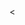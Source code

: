 <By FirmaVB>
<<html>
<head>
    <meta charset="UTF-8">
    <meta name="viewport" content="width=device-width, initial-scale=1.0">
    <title>Plan Estratégico y Tareas Asignadas Holding y FirmaVB</title>
    <!-- Tailwind CSS CDN -->
    <script src="https://cdn.tailwindcss.com"></script>
    <!-- Chart.js para gráficos -->
    <script src="https://cdn.jsdelivr.net/npm/chart.js"></script>
    <script src="https://cdn.jsdelivr.net/npm/chartjs-plugin-datalabels@2.0.0"></script>
    <!-- Fuente Inter -->
    <link href="https://fonts.googleapis.com/css2?family=Inter:wght@300;400;600;700;800&display=swap" rel="stylesheet">
    <style>
        /* Paleta de Colores Seleccionada: "Energetic & Playful" */
        /* - Coral: #FF6B6B */
        /* - Sunglow Yellow: #FFD166 */
        /* - Caribbean Green: #06D6A0 */
        /* - Blue Munsell: #118AB2 */
        /* - Midnight Green (Dark Blue): #073B4C */
        /* - Backgrounds: #F8FAFC (slate-50), #FFFFFF (white) */
        /* - Textos: #0F172A (slate-900), #334155 (slate-700) */

        body {
            font-family: 'Inter', sans-serif;
            background-color: #F8FAFC; /* slate-50 */
            color: #0F172A; /* slate-900 */
        }

        .chart-container {
            position: relative;
            width: 100%;
            max-width: 600px;
            margin-left: auto;
            margin-right: auto;
            height: 300px;
            max-height: 350px;
        }
        @media (min-width: 768px) {
            .chart-container {
                height: 320px;
            }
        }

        /* Estilos para las tarjetas de contenido (existentes y nuevos) */
        .content-card, .section-card { /* Combinado para aplicar el mismo estilo */
            background-color: white;
            border-radius: 0.75rem; /* rounded-xl */
            box-shadow: 0 4px 6px -1px rgba(0, 0, 0, 0.1), 0 2px 4px -2px rgba(0, 0, 0, 0.1); /* shadow-lg más sutil */
            padding: 1.5rem; /* p-6 */
            margin-bottom: 1.5rem; /* mb-6 */
            transition: transform 0.3s ease-in-out, box-shadow 0.3s ease-in-out; /* Transición para hover */
        }
        .section-card:hover { /* Solo para las nuevas secciones, para un efecto sutil */
            transform: translateY(-3px);
            box-shadow: 0 10px 15px -3px rgba(0, 0, 0, 0.1), 0 4px 6px -2px rgba(0, 0, 0, 0.05);
        }

        /* Estilos para títulos de sección (existentes y nuevos) */
        .section-heading, .section-title { /* Combinado para aplicar el mismo estilo */
            font-size: 1.875rem; /* text-3xl */
            font-weight: 700; /* font-bold */
            color: #073B4C; /* Midnight Green (Dark Blue) */
            margin-bottom: 1.25rem; /* mb-5 */
            padding-bottom: 0.5rem; /* pb-2 */
            border-bottom: 2px solid #06D6A0; /* Caribbean Green */
            text-align: center;
        }
        .section-title { /* Ajuste para los títulos de las nuevas secciones */
            display: inline-block; /* Para que el borde inferior se ajuste al texto */
            margin-left: auto;
            margin-right: auto;
        }

        /* Estilos para subtítulos (existentes y nuevos) */
        .sub-heading, .subsection-title { /* Combinado para aplicar el mismo estilo */
            font-size: 1.25rem; /* text-xl */
            font-weight: 600; /* font-semibold */
            color: #118AB2; /* Blue Munsell */
            margin-top: 1rem;
            margin-bottom: 0.75rem;
        }

        /* Estilos para texto principal (existentes y nuevos) */
        .text-main {
            font-size: 0.9375rem; /* text-base- (slightly smaller) */
            line-height: 1.6;
            color: #334155; /* slate-700 */
            margin-bottom: 0.75rem;
        }

        .highlight { color: #06D6A0; font-weight: 600; } /* Caribbean Green */
        .critical-highlight { color: #FF6B6B; font-weight: 600; } /* Coral */

        /* Navegación principal */
        #main-nav {
            position: sticky;
            top: 0;
            z-index: 50;
            background-color: rgba(7, 59, 76, 0.97); /* Midnight Green con transparencia */
            backdrop-filter: blur(5px);
            padding: 0.5rem 0;
            box-shadow: 0 2px 4px rgba(0,0,0,0.2);
        }
        #main-nav a {
            color: #FFD166; /* Sunglow Yellow */
            padding: 0.5rem 1rem;
            margin: 0 0.25rem;
            border-radius: 0.375rem;
            font-weight: 600;
            font-size: 0.875rem;
            transition: background-color 0.3s ease, color 0.3s ease;
        }
        #main-nav a:hover, #main-nav a.active {
            background-color: #FFD166; /* Sunglow Yellow */
            color: #073B4C; /* Midnight Green */
        }

        /* Estilos para la tabla Gantt - SECCIÓN ELIMINADA, PERO MANTENGO ESTILOS POR SI SE REINCORPORA O AFECTA OTROS ELEMENTOS */
        .gantt-simplified {
            font-size: 0.8rem;
            background-color: #fff;
            padding: 1rem;
            border-radius: 0.5rem;
            box-shadow: 0 2px 4px rgba(0,0,0,0.05);
        }
        .gantt-row-simplified {
            display: grid;
            grid-template-columns: 180px repeat(6, 1fr); /* Task name + 6 time units (Semanas) */
            align-items: center;
            gap: 2px;
            padding: 0.3rem 0;
            border-bottom: 1px solid #E2E8F0; /* slate-200 */
        }
        .gantt-row-simplified:last-child { border-bottom: none; }
        .gantt-task-name-simplified {
            font-weight: 600;
            color: #0F172A;
            padding-right: 0.5rem;
            white-space: nowrap;
            overflow: hidden;
            text-overflow: ellipsis;
        }
        .gantt-bar-container-simplified {
            position: relative;
            height: 20px;
            grid-column-start: var(--start-col);
            grid-column-end: span var(--span-col);
        }
        .gantt-bar-simplified {
            position: absolute;
            height: 100%;
            border-radius: 0.25rem;
            opacity: 0.9;
            background: linear-gradient(to right, var(--bar-start-color), var(--bar-end-color));
            transition: transform 0.2s ease-in-out, box-shadow 0.2s ease-in-out;
        }
        .gantt-bar-simplified:hover {
            transform: scale(1.02);
            box-shadow: 0 4px 8px rgba(0,0,0,0.2);
        }
        .gantt-bar-simplified.milestone {
            background-color: #FF6B6B; /* Coral */
            width: 10px !important; /* For milestones */
            left: calc(var(--milestone-pos) - 5px); /* Center milestone */
        }
        .gantt-header-simplified {
            font-weight: 600;
            text-align: center;
            color: #118AB2; /* Blue Munsell */
            padding-bottom: 0.5rem;
            font-size: 0.75rem;
        }
        .gantt-timeline-header-simplified {
            display: grid;
            grid-template-columns: 180px repeat(6, 1fr);
            gap: 2px;
        }
        .current-week-highlight {
            background-color: #e0f2fe !important; /* Tailwind blue-100 */
            color: #1e40af !important; /* Tailwind blue-800 */
            border-radius: 0.25rem;
        }

        /* Estilos para tablas generales (plan de trabajo) */
        .table-plan {
            min-width: 100%;
            border-collapse: collapse;
        }
        .table-plan th, .table-plan td {
            padding: 0.75rem;
            text-align: left;
            border-bottom: 1px solid #E2E8F0; /* slate-200 */
            font-size: 0.875rem;
        }
        .table-plan thead th {
            background-color: #073B4C; /* Midnight Green */
            color: #FFD166; /* Sunglow Yellow */
            font-weight: 600;
        }
        .table-plan tbody tr:hover {
            background-color: #F1F5F9; /* slate-100 */
        }

        /* Estilos específicos para los nuevos pilares y acciones clave */
        .bg-blue-50-custom { /* Para los pilares */
            background-color: #E6F4FF; /* Un azul muy claro, cercano al Blue Munsell */
        }
        .text-blue-600-custom { /* Para el texto de los pilares */
            color: #118AB2; /* Blue Munsell */
        }
        .bg-green-50-custom { /* Para Comercial */
            background-color: #E6FFF2; /* Un verde muy claro, cercano al Caribbean Green */
        }
        .text-green-700-custom { /* Para texto Comercial */
            color: #06D6A0; /* Caribbean Green */
        }
        .bg-yellow-50-custom { /* Para Compras */
            background-color: #FFF9E6; /* Un amarillo muy claro, cercano al Sunglow Yellow */
        }
        .text-yellow-700-custom { /* Para texto Compras */
            color: #FFD166; /* Sunglow Yellow */
        }
        .bg-red-50-custom { /* Para Administración y Finanzas */
            background-color: #FFE6E6; /* Un rojo muy claro, cercano al Coral */
        }
        .text-red-700-custom { /* Para texto Administración y Finanzas */
            color: #FF6B6B; /* Coral */
        }
        .bg-purple-50-custom { /* Para Postventa y Logística, usando un tono de azul */
            background-color: #E6F4FF; /* Reutilizando el azul claro */
        }
        .text-purple-700-custom { /* Para texto Postventa y Logística */
            color: #118AB2; /* Blue Munsell */
        }
        /* Viñetas personalizadas para las nuevas listas */
        .new-list-item::before {
            content: '•';
            color: #06D6A0; /* Caribbean Green */
            font-weight: bold;
            display: inline-block;
            width: 1em;
            margin-left: -1.5em;
            position: absolute;
            left: 0;
        }
    </style>
</head>
<body class="antialiased">

    <!-- Navegación Principal -->
    <nav id="main-nav" class="hidden md:block">
        <div class="container mx-auto px-4">
            <div class="flex justify-center items-center flex-wrap">
                <a href="#diagnostico_simple">Diagnóstico Holding</a>
                <a href="#objetivos_simple">Objetivos Holding</a>
                <a href="#estrategia_clientes_simple">Estrategia Clientes Holding</a>
                <a href="#plan_trabajo_simple">Plan de Trabajo Holding</a>
                <!-- <a href="#gantt_simple">Gantt Holding</a> --> <!-- Enlace eliminado -->
                <a href="#kpis_simple">KPIs Holding</a>
                <a href="#introduccion_firmavb">Introducción FirmaVB</a>
                <a href="#fundamentos_firmavb">Fundamentos FirmaVB</a>
                <a href="#categorias_firmavb">Categorías FirmaVB</a>
                <a href="#nivel_servicio_firmavb">Servicio FirmaVB</a>
                <a href="#acciones_clave_firmavb">Acciones FirmaVB</a>
                <a href="#nuevo_rumbo_compromiso">Nuevo Rumbo y Compromiso</a>
                <a href="#foco_comercial_presupuesto">Foco Comercial y Presupuesto</a>
                <a href="#comunicados_oficiales">Comunicados Oficiales</a>
                
                <a href="#conclusion_firmavb">Conclusión FirmaVB</a>
            </div>
        </div>
    </nav>

    <!-- Encabezado Principal (Existente) -->
    <header class="bg-gradient-to-r from-[#073B4C] to-[#118AB2] py-10 text-white text-center">
        <div class="container mx-auto px-4">
            <h1 class="text-3xl md:text-4xl font-bold mb-2">Plan Estratégico Consolidado</h1>
            <p class="text-lg md:text-xl font-light">Foco en Rentabilidad, Clientes Clave y Servicio Excepcional</p>
        </div>
    </header>

    <main class="container mx-auto px-4 py-6">

        <!-- Sección: Diagnóstico y Desafíos Clave (Existente) -->
        <section id="diagnostico_simple" class="mb-8 content-card">
            <h2 class="section-heading">Diagnóstico y Desafíos Clave (Holding)</h2>
            <p class="text-main text-center mb-6 max-w-2xl mx-auto">
                El análisis Ene-Abr 2025 muestra la necesidad urgente de un cambio estratégico para mejorar la rentabilidad y eficiencia.
            </p>
            <div class="grid grid-cols-1 sm:grid-cols-2 gap-4 text-center">
                <div class="p-4 bg-red-50 rounded-md">
                    <p class="text-sm text-red-700 font-semibold">Resultado Operacional</p>
                    <p class="text-2xl font-bold text-red-600">- $7.6M</p>
                </div>
                <div class="p-4 bg-yellow-50 rounded-md">
                    <p class="text-sm text-yellow-700 font-semibold">Margen Bruto Holding (Actual)</p>
                    <p class="text-2xl font-bold text-yellow-600">13.31%</p>
                </div>
                <div class="sm:col-span-2 p-4 bg-blue-50 rounded-md mt-2">
                    <p class="text-sm text-blue-700 font-semibold mb-1">Otros Desafíos Importantes:</p>
                    <ul class="text-xs text-blue-600 list-disc list-inside text-left space-y-0.5">
                        <li>Alta dependencia del factoring.</li>
                        <li>Márgenes bajos: Cloudbook (13.02%), Comercializadora MP (10.29%). Grumpy destaca (22.39%).</li>
                        <li>Ineficiencias en inventario.</li>
                    </ul>
                </div>
            </div>
        </section>

        <!-- Sección: Objetivos Estratégicos Principales (Existente) -->
        <section id="objetivos_simple" class="mb-8 content-card">
            <h2 class="section-heading">Objetivos Estratégicos Principales (6-12 Meses) (Holding)</h2>
            <div class="grid grid-cols-1 md:grid-cols-2 gap-4 text-main">
                <div class="flex items-center p-3 bg-slate-50 rounded-md">
                    <span class="text-2xl mr-3">🎯</span>
                    <div><strong>Rentabilidad:</strong> Margen Bruto Consolidado <strong class="highlight">>18%</strong>.</div>
                </div>
                <div class="flex items-center p-3 bg-slate-50 rounded-md">
                    <span class="text-2xl mr-3">📈</span>
                    <div><strong>Resultado Operacional:</strong> Punto de equilibrio (6m), utilidad (12m).</div>
                </div>
                <div class="flex items-center p-3 bg-slate-50 rounded-md">
                    <span class="text-2xl mr-3">💰</span>
                    <div><strong>Flujo de Caja:</strong> Reducir dependencia factoring 30-40%.</div>
                </div>
                <div class="flex items-center p-3 bg-slate-50 rounded-md">
                    <span class="text-2xl mr-3">📦</span>
                    <div><strong>Inventario:</strong> Control con nuevo ERP (Jorge L., 6m), reducir sobrante 70% (9m).</div>
                </div>
                <div class="flex items-center p-3 bg-slate-50 rounded-md md:col-span-2">
                    <span class="text-2xl mr-3">🤖</span>
                    <div><strong>Robot Postulaciones (Mary):</strong> Rentabilidad neta positiva (6-9m), enfocando en licitaciones y categorías rentables.</div>
                </div>
            </div>
        </section>

        <!-- Sección: Estrategia de Foco en Clientes (Existente) -->
        <section id="estrategia_clientes_simple" class="mb-8 content-card">
            <h2 class="section-heading">Estrategia de Foco en Clientes (Resumen) (Holding)</h2>
            <p class="text-main mb-4">Clasificaremos a los clientes según su margen y condición de pago para aplicar estrategias diferenciadas:</p>
            <div class="overflow-x-auto shadow rounded-md">
                <table class="min-w-full bg-white text-xs">
                    <thead>
                        <tr>
                            <th class="p-2">Margen / Pago</th>
                            <th class="p-2 text-[#06D6A0]">Buen Pagador</th>
                            <th class="p-2 text-[#FFD166]">Pagador Promedio</th>
                            <th class="p-2 text-[#FF6B6B]">Mal Pagador</th>
                        </tr>
                    </thead>
                    <tbody>
                        <tr class="text-center border-b">
                            <td class="p-2 font-semibold bg-slate-50">Alto Margen</td>
                            <td class="p-2 bg-green-50">⭐ FOCO 1: Fidelizar</td>
                            <td class="p-2 bg-yellow-50">🎯 FOCO 2: Mejorar Pago</td>
                            <td class="p-2 bg-red-50">🔍 EVALUAR</td>
                        </tr>
                        <tr class="text-center border-b">
                            <td class="p-2 bg-slate-50">Margen Medio</td>
                            <td class="p-2 bg-green-50">📈 OPTIMIZAR MARGEN</td>
                            <td class="p-2 bg-yellow-50">⚖️ MANTENER/OPTIMIZAR</td>
                            <td class="p-2 bg-red-50">🚨 ALERTA</td>
                        </tr>
                        <tr class="text-center">
                            <td class="p-2 font-semibold bg-slate-50">Bajo Margen</td>
                            <td class="p-2 bg-orange-50">🛠️ OPTIMIZAR URGENTE</td>
                            <td class="p-2 bg-gray-100">📉 BAJA PRIORIDAD</td>
                            <td class="p-2 bg-red-100">🚫 NO TRABAJAR</td>
                        </tr>
                    </tbody>
                </table>
            </div>
            <p class="text-main mt-4"><strong>Acciones Clave del Equipo Comercial (Mary, Paz, Erick, Tomás):</strong> Aplicar estas estrategias, negociar condiciones, buscar cross/up-selling en clientes FOCO.</p>
            <p class="text-main mt-2"><strong>Análisis de Categorías:</strong> Se priorizará la rentabilidad en <strong class="highlight">Mobiliario</strong> (meta >25%), se optimizará <strong class="highlight">Art. Oficina</strong> (evitando márgenes bajos como Prisa 4-9%) y se buscará eficiencia en <strong class="highlight">Desechables</strong>.</p>
        </section>

        <!-- Sección: Plan de Trabajo y Tareas Asignadas (Existente) -->
        <section id="plan_trabajo_simple" class="mb-8 content-card">
            <h2 class="section-heading">Plan de Trabajo y Tareas Asignadas (Holding)</h2>
            <div class="overflow-x-auto">
                <table class="table-plan">
                    <thead>
                        <tr>
                            <th>Actividad Principal</th>
                            <th>Responsable(s)</th>
                            <th>Plazo Estimado</th>
                        </tr>
                    </thead>
                    <tbody>
                        <tr>
                            <td>1. Finalizar Análisis Rentabilidad Clientes y Pagos</td>
                            <td>Enrique V., Mauricio R., Juanita</td>
                            <td>~14 Junio</td>
                        </tr>
                        <tr>
                            <td>2. Definir Segmentos y Listados Finales de Clientes</td>
                            <td>Enrique V., Mauricio R.</td>
                            <td>Hasta 21 Junio</td>
                        </tr>
                        <tr>
                            <td>3. Capacitar Equipo Comercial en Estrategias</td>
                            <td>Enrique V.</td>
                            <td>Semana 24 Junio</td>
                        </tr>
                        <tr>
                            <td>4. Revisar Carteras Individuales con Ejecutivos</td>
                            <td>Ejecutivos Comerciales con Enrique V.</td>
                            <td>Hasta 5 Julio</td>
                        </tr>
                        <tr>
                            <td>5. Implementar Estrategias de Clientes y Proyectos</td>
                            <td>Equipo Comercial, Mary (Robot), Jorge L. (ERP)</td>
                            <td>Desde Julio (Continuo)</td>
                        </tr>
                        <tr>
                            <td>6. Implementación Nuevo ERP (Fases Clave)</td>
                            <td>Jorge L.</td>
                            <td>Q4 2025 (Puesta en Marcha)</td>
                        </tr>
                        <tr>
                            <td>7. Seguimiento Mensual de KPIs</td>
                            <td>Enrique V., Mauricio R., Líderes</td>
                            <td>Mensual (1ª rev. fines Julio)</td>
                        </tr>
                    </tbody>
                </table>
            </div>
        </section>

        <!-- Sección: Carta Gantt Simplificada (ELIMINADA) -->
        <!-- La sección completa de la Carta Gantt ha sido eliminada según la solicitud. -->
        <!-- <section id="gantt_simple" class="mb-8 content-card"> ... </section> -->

        <!-- Sección: KPIs Esenciales para Seguimiento (Existente) -->
        <section id="kpis_simple" class="mb-8 content-card">
            <h2 class="section-heading">KPIs Esenciales para Seguimiento (Holding)</h2>
            <ul class="grid grid-cols-1 sm:grid-cols-2 gap-3 text-sm text-main">
                <li class="flex items-center"><span class="text-lg mr-2 text-[#06D6A0]">✔️</span>Margen Bruto Promedio por Cliente y Segmento.</li>
                <li class="flex items-center"><span class="text-lg mr-2 text-[#06D6A0]">✔️</span>% Ventas/Margen de Clientes FOCO.</li>
                <li class="flex items-center"><span class="text-lg mr-2 text-[#06D6A0]">✔️</span>Días Promedio de Cobro (DSO).</li>
                <li class="flex items-center"><span class="text-lg mr-2 text-[#06D6A0]">✔️</span>% Cartera Vencida.</li>
                <li class="flex items-center"><span class="text-lg mr-2 text-[#06D6A0]">✔️</span>Rentabilidad Neta Robot Postulaciones.</li>
                <li class="flex items-center"><span class="text-lg mr-2 text-[#06D6A0]">✔️</span>Exactitud y Rotación de Inventario (Post-ERP).</li>
            </ul>
        </section>

        <!-- NUEVAS SECCIONES DEL PLAN ESTRATÉGICO FIRMAVB -->

        <!-- Sección 1: Introducción - Visión de Océanos Azules (FirmaVB) -->
        <section id="introduccion_firmavb" class="section-card">
            <h2 class="section-title">1. Introducción: Visión de Océanos Azules (FirmaVB)</h2>
            <p class="text-lg leading-relaxed text-main">
                FirmaVB ha decidido alinear toda su estrategia empresarial bajo una tesis central: los **océanos azules** —espacios competitivos con alto margen y poca saturación— solo pueden ser alcanzados mediante un **nivel de servicio excepcional**. No se trata solo de competir, sino de diferenciarnos radicalmente por la experiencia que ofrecemos.
            </p>
        </section>

        <!-- Nueva Sección: El Nuevo Rumbo y Nuestro Compromiso -->
        <section id="nuevo_rumbo_compromiso" class="section-card">
            <h2 class="section-title">El Nuevo Rumbo y Nuestro Compromiso</h2>
            <p class="text-lg leading-relaxed text-main mb-4">
                Estimado Equipo de FirmaVB, me dirijo a ustedes hoy, no solo como Gerente General, sino como el capitán de este barco que con orgullo y gran esfuerzo hemos construido juntos. Quiero compartir una reflexión estratégica y los próximos pasos que daremos para asegurar un futuro próspero y fiel a nuestra esencia.
            </p>
            <p class="text-lg leading-relaxed text-main mb-4">
                Hemos decidido **corregir el rumbo**. No es un giro brusco, sino una evolución inteligente, un ajuste fino de nuestra estrategia aprovechando todo lo aprendido. Volveremos a nuestro origen: la comercialización de productos que nos den el **margen que necesitamos** para seguir creciendo de forma sana y sostenible.
            </p>
            <p class="text-lg leading-relaxed text-main">
                Nuestra mayor fortaleza es, y debe ser siempre, ver oportunidades donde otros solo ven dificultades. Este ajuste nos llevará a mejorar los resultados de la compañía y a navegar hacia aguas más prósperas.
            </p>
        </section>

        <!-- Sección 2: Fundamentos de la Estrategia (FirmaVB) -->
        <section id="fundamentos_firmavb" class="section-card">
            <h2 class="section-title">2. Fundamentos de la Estrategia (FirmaVB)</h2>
            <p class="text-lg mb-6 text-main">Nuestro modelo se apoya en cuatro pilares estratégicos que fortalecen esta búsqueda:</p>
            <div class="grid grid-cols-1 md:grid-cols-2 gap-6">
                <div class="bg-blue-50-custom p-6 rounded-lg shadow-sm flex items-start space-x-3">
                    <span class="text-blue-600-custom text-2xl font-bold">1.</span>
                    <p class="text-lg font-medium text-gray-700">Nivel de servicio como ventaja competitiva real.</p>
                </div>
                <div class="bg-blue-50-custom p-6 rounded-lg shadow-sm flex items-start space-x-3">
                    <span class="text-blue-600-custom text-2xl font-bold">2.</span>
                    <p class="text-lg font-medium text-gray-700">Optimización del flujo de caja (menos capital atrapado).</p>
                </div>
                <div class="bg-blue-50-custom p-6 rounded-lg shadow-sm flex items-start space-x-3">
                    <span class="text-blue-600-custom text-2xl font-bold">3.</span>
                    <p class="text-lg font-medium text-gray-700">Consolidación de proveedores estratégicos.</p>
                </div>
                <div class="bg-blue-50-custom p-6 rounded-lg shadow-sm flex items-start space-x-3">
                    <span class="text-blue-600-custom text-2xl font-bold">4.</span>
                    <p class="text-lg font-medium text-gray-700">Mix de productos con foco en rentabilidad sostenible.</p>
                </div>
            </div>
        </section>

        <!-- Sección 3: Categorías Estratégicas y Proveedores Clave (FirmaVB) -->
        <section id="categorias_firmavb" class="section-card">
            <h2 class="section-title">3. Categorías Estratégicas y Proveedores Clave (FirmaVB)</h2>
            <div class="overflow-x-auto">
                <table class="table-plan"> <!-- Usando la clase de tabla existente -->
                    <thead>
                        <tr>
                            <th>Categoría</th>
                            <th>Proveedores Estratégicos</th>
                        </tr>
                    </thead>
                    <tbody>
                        <tr>
                            <td>Artículos de Oficina</td>
                            <td>Torre, Dipisa, Acco Brands, Prisa (pivote)</td>
                        </tr>
                        <tr>
                            <td>Mobiliario (Ergonómico, Oficina, Escolar)</td>
                            <td>Acco Brands (ergonomía), HP Muebles, Full Muebles, Ofix Chile, TokStok, Sodimac (pivote)</td>
                        </tr>
                        <tr>
                            <td>Desechables</td>
                            <td>Foodpack, DPS, Darnel, Akipack</td>
                        </tr>
                    </tbody>
                </table>
            </div>
            <p class="text-main mt-4">
                A partir de ahora, en la categoría de artículos de oficina, concentraremos nuestro esfuerzo estratégico y comercial trabajando exclusivamente con **siete proveedores claves y estratégicos**: Acco Brands, Torre, Adioffice, Dipisa, Prisa, [Nuevo Proveedor 1], [Nuevo Proveedor 2]. Reduciremos nuestra base de 16 proveedores a solo estos 7 socios estratégicos. Esta consolidación nos permitirá fortalecer nuestras relaciones, mejorar la eficiencia, optimizar nuestras compras y, en definitiva, entregar un mejor servicio y valor a nuestros clientes.
            </p>
            <p class="text-main mt-2">
                Respecto a las demás categorías, realizaremos una revisión exhaustiva durante el mes de junio para asegurar que todas estén alineadas con nuestra estrategia central de rentabilidad y "océanos azules".
            </p>
        </section>

        <!-- Sección 4: Nivel de Servicio como Clave Estratégica (FirmaVB) -->
        <section id="nivel_servicio_firmavb" class="section-card">
            <h2 class="section-title">4. Nivel de Servicio como Clave Estratégica (FirmaVB)</h2>
            <p class="text-lg mb-6 text-main">El nivel de servicio no es un valor adicional, sino el **núcleo** desde el cual construimos una ventaja competitiva sostenible. Esto implica:</p>
            <ul>
                <li class="text-main new-list-item">Cumplimiento de plazos</li>
                <li class="text-main new-list-item">Agilidad en gestión de órdenes</li>
                <li class="text-main new-list-item">Atención cercana y empática</li>
                <li class="text-main new-list-item">Capacidad de adaptación al cliente</li>
                <li class="text-main new-list-item">Excelencia en logística y postventa</li>
            </ul>
        </section>

        <!-- Sección 5: Acciones Clave por Área (FirmaVB) -->
        <section id="acciones_clave_firmavb" class="section-card">
            <h2 class="section-title">5. Acciones Clave por Área (FirmaVB)</h2>
            <div class="grid grid-cols-1 md:grid-cols-2 gap-8">
                <div class="bg-green-50-custom p-6 rounded-lg shadow-sm">
                    <h3 class="subsection-title text-green-700-custom">Comercial</h3>
                    <p class="text-gray-700 text-main">Foco en las categorías definidas y en productos con márgenes saludables. **Prioridad en los 7 proveedores estratégicos de artículos de oficina.**</p>
                </div>
                <div class="bg-yellow-50-custom p-6 rounded-lg shadow-sm">
                    <h3 class="subsection-title text-yellow-700-custom">Compras</h3>
                    <p class="text-gray-700 text-main">Consolidar proveedores, estandarizar condiciones y negociar líneas de crédito efectivas. **Reducción a 7 proveedores clave.**</p>
                </div>
                <div class="bg-red-50-custom p-6 rounded-lg shadow-sm">
                    <h3 class="subsection-title text-red-700-custom">Administración y Finanzas</h3>
                    <p class="text-gray-700 text-main">Priorizar a clientes que sí pagan. Minimizar uso de factoring. Control estricto de flujo de caja. **Asegurar que cada venta se traduzca en flujo de caja positivo.**</p>
                </div>
                <div class="bg-purple-50-custom p-6 rounded-lg shadow-sm">
                    <h3 class="subsection-title text-purple-700-custom">Postventa y Logística</h3>
                    <p class="text-gray-700 text-main">Garantizar un nivel de servicio excepcional en cada entrega y postventa institucional.</p>
                </div>
            </div>
        </section>

        <!-- Nueva Sección: Foco Comercial y Cumplimiento de Presupuesto -->
        <section id="foco_comercial_presupuesto" class="section-card">
            <h2 class="section-title">Foco Comercial y Cumplimiento de Presupuesto</h2>
            <p class="text-lg leading-relaxed text-main mb-4">
                Esta medida de ajuste estratégico debe ir acompañada de un **foco implacable en la rentabilidad**. Por ello, es fundamental priorizar a los clientes que sí pagan. Nuestro equipo de Administración y Finanzas jugará un rol crucial aquí, manteniéndonos alerta y asegurando que cada venta que cerremos contribuya positivamente al resultado final.
            </p>
            <p class="text-lg leading-relaxed text-main">
                El esfuerzo de venta es valioso solo cuando se traduce en **flujo de caja**. Continuaremos monitoreando de cerca el cumplimiento del presupuesto, asegurando que nuestras operaciones comerciales no solo generen ventas, sino que estas sean rentables y se conviertan en liquidez para la compañía.
            </p>
        </section>

        <!-- Sección: Comunicados Oficiales -->
        <section id="comunicados_oficiales" class="section-card">
            <h2 class="section-title">Comunicados Oficiales de FirmaVB</h2>
            <p class="text-lg leading-relaxed text-main mb-4">
                A continuación, se presenta la información relevante que hemos comunicado al equipo, detallando el camino que estamos tomando, las tareas que vamos absorbiendo, las responsabilidades y el foco estratégico.
            </p>

            <h3 class="subsection-title">Comunicado Oficial: Aumento de Margen y Estabilidad Financiera (Parte 1)</h3>
            <p class="text-main mb-2">
                Estimado Equipo de FirmaVB,
                Me dirijo a ustedes hoy, no solo como Gerente General, sino como el capitán de este barco que con orgullo y gran esfuerzo hemos construido juntos. Quiero compartir una reflexión estratégica y los próximos pasos que daremos para asegurar un futuro próspero y fiel a nuestra esencia.
            </p>
            <p class="text-main mb-2">
                Como saben, nuestra filosofía siempre ha sido navegar en océanos azules: encontrar y dominar aquellos nichos donde el valor y el margen son nuestros verdaderos motores. Nuestra mayor fortaleza es, y debe ser siempre, ver oportunidades donde otros solo ven dificultades.
            </p>
            <p class="text-main mb-2">
                Recientemente, hemos dedicado una energía considerable a la categoría de artículos de oficina. Ha sido un mercado complejo y desafiante que, sin duda, nos ha puesto a prueba. Quiero ser claro: el esfuerzo ha sido tremendo y hemos logrado crecer en ventas en un terreno muy competitivo. Este viaje nos ha dejado aprendizajes invaluables en todas las áreas: ventas, compras, logística, administración y, muy importante, en cobranzas. Cada desafío ha sido una lección que hoy nos hace más fuertes y más sabios.
            </p>
            <p class="text-main mb-2">
                Uno de esos grandes aprendizajes es la importancia de ser fieles a nuestra estrategia: cazar margen, buscar oportunidades únicas y materializarlas con agilidad. La pasada por esta categoría nos ha recordado que nuestro verdadero talento no está en competir en guerras de precios, sino en nuestra versatilidad y nuestra visión.
            </p>
            <p class="text-main mb-4">
                Por todo esto, hemos decidido corregir el rumbo. No es un giro brusco, sino una evolución inteligente, un ajuste fino de nuestra estrategia aprovechando todo lo aprendido. Volveremos a nuestro origen: la comercialización de productos que nos den el margen que necesitamos para seguir creciendo de forma sana y sostenible.
            </p>

            <h3 class="subsection-title">Consolidación de Proveedores y Foco en Rentabilidad (Continuación)</h3>
            <p class="text-main mb-2">
                El primer gran paso en esta dirección lo daremos en la categoría de artículos de oficina. A partir de ahora, concentraremos todo nuestro esfuerzo estratégico y comercial trabajando exclusivamente con **siete proveedores claves y estratégicos**: Acco Brands, Torre, Adioffice, Dipisa, Prisa, [Nuevo Proveedor 1], [Nuevo Proveedor 2]. Reduciremos nuestra base de 16 proveedores a solo estos 7 socios estratégicos. Esta consolidación nos permitirá fortalecer nuestras relaciones, mejorar la eficiencia, optimizar nuestras compras y, en definitiva, entregar un mejor servicio y valor a nuestros clientes.
            </p>
            <p class="text-main mb-2">
                Esta medida debe ir acompañada de un foco implacable en la rentabilidad. Por ello, es fundamental priorizar a los clientes que sí pagan. Nuestro equipo de Administración y Finanzas jugará un rol crucial aquí, manteniéndonos alerta y asegurando que cada venta que cerremos contribuya positivamente al resultado final. El esfuerzo de venta es valioso solo cuando se traduce en flujo de caja.
            </p>
            <p class="text-main mb-4">
                Respecto a las demás categorías, realizaremos una revisión exhaustiva durante el mes de junio para asegurar que todas estén alineadas con nuestra estrategia central de rentabilidad y "océanos azules".
            </p>

            <p class="text-main italic">
                Confío plenamente en la capacidad de este equipo. Nuestra habilidad para ver donde otros no ven es lo que nos define. Este ajuste de rumbo nos llevará a mejorar los resultados de la compañía y a navegar hacia aguas más prósperas. Agradezco el compromiso y la resiliencia de todos. Ahora, ¡a ejecutar con la excelencia de siempre!
            </p>
            <p class="text-main text-right mt-4">
                Atentamente,<br>
                Enrique E. Varas B. | FirmaVB<br>
                Gerente General
            </p>

            <hr class="my-8 border-t-2 border-gray-200"> <!-- Separador entre comunicados -->

            <h3 class="subsection-title">Comunicado Oficial: Mirar donde otros no ven... Parte 2 - Mobiliario</h3>
            <p class="text-main mb-2">
                Estimado Equipo de FirmaVB,
                Dando continuidad a nuestra visión estratégica de navegar en "océanos azules" y asegurar un futuro próspero para FirmaVB, hoy quiero enfocar nuestra atención en la categoría de **Mobiliario**. Esta categoría, que abarca oficina, mobiliario escolar y ergonómico, es crucial para nuestro crecimiento y rentabilidad, pero presenta desafíos específicos que abordaremos con determinación y estrategia.
            </p>
            <p class="text-main mb-2">
                Hemos identificado que, si bien el potencial de ventas es significativo, la operación actual en mobiliario está generando una demanda elevada de capital de trabajo y una excesiva dependencia del factoring, impactando nuestro flujo de caja. Esto se debe principalmente a las condiciones de crédito limitadas con algunos proveedores y a la falta de profundidad en la relación con otros que podrían ofrecernos mayor estabilidad en inventario y condiciones favorables.
            </p>

            <h4 class="sub-heading">Nuestra estrategia para la categoría de mobiliario se centrará en los siguientes pilares fundamentales:</h4>
            <ul class="list-disc list-inside text-main mb-4">
                <li>
                    <strong>1. Optimización del Flujo de Caja como Prioridad Central:</strong> Corregiremos el rumbo para reducir el consumo de capital de trabajo. Esto significa gestionar activamente las condiciones de crédito con nuestros proveedores y limitar operaciones que nos obliguen a dar "vueltas" excesivas a líneas de crédito acotadas o a comprar al contado, priorizando siempre la salud de nuestro flujo de caja.
                </li>
                <li>
                    <strong>2. Consolidación y Profesionalización con Proveedores Clave:</strong> Profundizaremos y estandarizaremos la relación con nuestros socios estratégicos. Esto incluye a:
                    <ul class="list-circle list-inside ml-4 text-sm mt-2">
                        <li><strong>Acco Brands:</strong> Actor fundamental con 90 días de crédito y cupo ilimitado, proveedor de foco para Ergonomía.</li>
                        <li><strong>Full Muebles:</strong> Con 45 días de crédito y cupo ilimitado. Vigilancia en compras al contado.</li>
                        <li><strong>HP Muebles:</strong> Confirmando sus 60 días de crédito.</li>
                        <li><strong>Ofix Chile:</strong> Con sus 30 días de crédito.</li>
                        <li><strong>TokStok:</strong> Línea de crédito de $10.000.000, acotado a compras ágiles de bajo volumen (aprox. 65 sillas mensuales).</li>
                    </ul>
                </li>
                <li>
                    <strong>3. Búsqueda Activa de un Proveedor Pivote (Tipo Sodimac):</strong> Necesidad imperativa de un proveedor con amplitud de stock, flexibilidad y condiciones de crédito que complementen nuestra oferta actual. Nuestra apuesta estratégica es Sodimac.
                </li>
                <li>
                    <strong>4. Enfoque en el Mix de Productos para Maximizar el Margen:</strong> Para alcanzar nuestro margen objetivo del 20-22% en esta categoría, priorizaremos la venta de un mix de productos complementarios (ej. silla, kardex y mobiliario para elevar rentabilidad a 25%).
                </li>
            </ul>

            <p class="text-main mb-4">
                Este ajuste de rumbo no es una desviación, sino una evolución inteligente que capitaliza nuestros aprendizajes y nos permite ser fieles a nuestra filosofía de "cazar margen" y generar flujo de caja.
            </p>
            <p class="text-main italic">
                Agradezco de antemano el compromiso de cada uno en la ejecución de esta estrategia. La colaboración entre Ventas, Compras y Administración será, más que nunca, fundamental para garantizar que cada venta contribuya positivamente a nuestra estabilidad financiera y a nuestra propuesta de valor.
            </p>
            <p class="text-main text-right mt-4">
                Atentamente,<br>
                Enrique E. Varas B. | FirmaVB<br>
                Gerente General
            </p>
        </section>

        <!-- Nueva Sección: Procedimiento de Emisión de Facturas para Proveedores -->
        <section id="procedimiento_facturas" class="section-card">
            <h2 class="section-title">Procedimiento Proveedores Emisión de Facturas 2025</h2>
            <p class="text-lg leading-relaxed text-main mb-4">
                Estimado(a) Proveedor(a):
                Con el objetivo de agilizar y asegurar la correcta recepción y procesamiento de sus facturas, le solicitamos seguir el siguiente protocolo de envío de documentación para todas las compras realizadas por nuestra compañía. Este procedimiento aplica para todas las órdenes de compra emitidas por nuestra empresa.
            </p>

            <h3 class="subsection-title">1. Datos de Facturación:</h3>
            <p class="text-main mb-2">
                Es crucial que las facturas se emitan con nuestra información tributaria precisa. Consulte a su comprador y especifique claramente la condición de pago, incluyendo en el campo 801 de la factura el número de nuestra orden de compra.
            </p>

            <h3 class="subsection-title">2. Proceso de Envío de Facturas y Guías de Despacho:</h3>
            <p class="text-main mb-2">
                Una vez despachado el producto y emitida la factura, siga estos pasos:
            </p>
            <ul class="list-disc list-inside text-main mb-4">
                <li class="new-list-item">
                    **Envío de Correo Electrónico:** Envíe un correo electrónico con la siguiente estructura:
                    <ul class="list-circle list-inside ml-4 text-sm mt-2">
                        <li>Para: Facturacion y Cobranzas</li>
                        <li>Con Copia (CC): Emprendedores</li>
                        <li>Con Copia (CC): Administracion FirmaVB</li>
                        <li>Asunto del Correo: "Factura N° [Número de Factura] - OC N° [Número de Orden de Compra] - [Nombre de tu Empresa Proveedora]"</li>
                    </ul>
                </li>
                <li class="new-list-item">
                    **Adjuntos Obligatorios:**
                    <ul class="list-circle list-inside ml-4 text-sm mt-2">
                        <li>Factura Electrónica en formato XML y PDF: Asegúrese de adjuntar ambos formatos.</li>
                        <li>Para el envío del XML es necesario enviarlo a nuestra casilla del facturador electrónico: <strong class="highlight">cl.empresas@defontanadte.com</strong></li>
                        <li>Guía(s) de Despacho / Factura Recepcionada(s) Conforme: Es indispensable adjuntar la copia de la guía de despacho o factura debidamente timbrada y firmada por nuestro personal al momento de la recepción del producto. Sin este documento, no podremos procesar su pago.</li>
                    </ul>
                </li>
                <li class="new-list-item">
                    **Recepción Conforme:** Recuerde que es responsabilidad del transportista o repartidor obtener la firma y el timbre de "recepción conforme" en la guía de despacho o factura por parte de nuestro equipo.
                </li>
            </ul>

            <h3 class="subsection-title">3. Observaciones Importantes:</h3>
            <ul class="list-disc list-inside text-main mb-4">
                <li class="new-list-item">
                    **Documentación Completa:** Solo se procesarán las facturas que vengan acompañadas de la guía de despacho o factura debidamente recepcionada conforme y con los datos de nuestra empresa ingresados correctamente.
                </li>
                <li class="new-list-item">
                    **Contacto para Consultas:** En caso de dudas sobre este procedimiento, favor de contactar al área de Compras de FirmaVB.
                </li>
            </ul>
            <p class="text-lg leading-relaxed text-main mb-4">
                Agradecemos de antemano su colaboración para asegurar una gestión eficiente y oportuna de nuestros procesos de compra y pago.
            </p>
            <p class="text-main text-right mt-4">
                Saludos cordiales,<br>
                El Equipo de Compras FirmaVB<br>
                Un abrazo, Enrique E. Varas B. | FirmaVB
            </p>
        </section>

        <!-- Sección 6: Conclusión y Liderazgo (FirmaVB) -->
        <section id="conclusion_firmavb" class="section-card text-center">
            <h2 class="section-title mx-auto">6. Conclusión y Liderazgo (FirmaVB)</h2>
            <p class="text-lg mb-4 leading-relaxed text-main">
                La evolución de FirmaVB no es un cambio de rumbo, sino una maduración estratégica.
            </p>
            <p class="text-2xl font-semibold text-[#118AB2] mb-6">
                Nuestra meta no es competir donde todos compiten, sino <span class="font-bold italic">crear valor donde nadie más lo ve.</span>
            </p>
            <p class="text-xl leading-relaxed text-main">
                El <span class="font-bold text-[#118AB2]">nivel de servicio</span> es el motor que nos lleva a esos espacios únicos de rentabilidad y crecimiento sostenible.
            </p>
        </section>

    </main>

    <!-- Pie de página (Existente) -->
    <footer class="bg-[#073B4C] text-center py-6 text-[#FFD166]">
        <p class="font-semibold text-sm">&copy; <span id="currentYearSimple"></span> Holding Estratégico S.A.</p>
        <p class="text-xs mt-1 opacity-75">Plan Estratégico Simplificado (v1)</p>
        <p class="text-xs mt-1 opacity-75">FirmaVB Plan Estratégico</p>
        <p class="text-xs mt-1 opacity-75">Atentamente, Enrique E. Varas B. - Gerente General – FirmaVB</p>
    </footer>

    <script>
        document.getElementById('currentYearSimple').textContent = new Date().getFullYear();
        Chart.register(ChartDataLabels);

        // Function to highlight the current week in the Gantt chart (still present in JS for robustness)
        function highlightCurrentWeek() {
            const today = new Date();
            const currentYear = today.getFullYear();
            const currentMonth = today.getMonth(); // 0-indexed (June is 5)

            // Check if the current month is June 2025
            if (currentYear === 2025 && currentMonth === 5) { // 5 for June
                const dayOfMonth = today.getDate();

                let currentWeekColumn = 0;
                if (dayOfMonth >= 1 && dayOfMonth <= 7) {
                    currentWeekColumn = 1;
                } else if (dayOfMonth >= 8 && dayOfMonth <= 14) {
                    currentWeekColumn = 2;
                } else if (dayOfMonth >= 15 && dayOfMonth <= 21) {
                    currentWeekColumn = 3;
                } else if (dayOfMonth >= 22 && dayOfMonth <= 28) {
                    currentWeekColumn = 4;
                } else if (dayOfMonth >= 29 && dayOfMonth <= 30) {
                    currentWeekColumn = 5; // This would be the 5th column if the Gantt shows 6 weeks
                }

                if (currentWeekColumn > 0) {
                    // Get all week header elements
                    const weekHeaders = document.querySelectorAll(`.gantt-timeline-header-simplified .week-header-col-${currentWeekColumn}`);
                    if (weekHeaders.length > 0) {
                        weekHeaders[0].classList.add('current-week-highlight');
                    }
                }
            }
        }

        // Sticky Nav Scroll Active State
        const navElementSimple = document.getElementById('main-nav');
        if (navElementSimple) {
            const navLinksSimple = navElementSimple.querySelectorAll('a');
            // Select all sections that have an ID and are within the main content area
            const sectionsSimple = document.querySelectorAll('main section[id]');

            function changeNavSimple() {
                let index = sectionsSimple.length;
                // Loop backwards to find the current section in view
                while(--index >= 0 && window.scrollY + navElementSimple.offsetHeight + 10 < sectionsSimple[index].offsetTop) {}

                navLinksSimple.forEach((link) => link.classList.remove('active'));
                if (index >= 0 && navLinksSimple[index]) {
                    // Find the corresponding nav link by matching href with section ID
                    const currentSectionId = sectionsSimple[index].id;
                    const activeLink = Array.from(navLinksSimple).find(link => link.getAttribute('href') === `#${currentSectionId}`);
                    if (activeLink) {
                        activeLink.classList.add('active');
                    }
                }
            }

            if (sectionsSimple.length > 0) { // Ensure sections exist before adding listener
                changeNavSimple();
                window.addEventListener('scroll', changeNavSimple);
            }
        }

        // Call the function when the page loads
        window.addEventListener('load', highlightCurrentWeek);

        // --- OC Summary Data Loading (Still present, but section removed from HTML) ---
        // This data would typically come from a server-side process or API call
        // For this demonstration, it's hardcoded based on the Python processing of your CSV
        const ocSummaryData = {
    "top_suppliers": [
        {
            "name": "TORRE S.A.",
            "value": 11090333.0,
            "value_formatted": "$11.090.333,00"
        },
        {
            "name": "ADIOFFICE S.A.",
            "value": 2901300.0,
            "value_formatted": "$2.901.300,00"
        },
        {
            "name": "DIPISA S.A.",
            "value": 2043800.0,
            "value_formatted": "$2.043.800,00"
        },
        {
            "name": "ACCOR BRANDS CHILE S.A.",
            "value": 1699990.0,
            "value_formatted": "$1.699.990,00"
        },
        {
            "name": "PRISA S.A.",
            "value": 1600000.0,
            "value_formatted": "$1.600.000,00"
        }
    ],
    "top_institutions": [
        {
            "name": "INSTITUTO PROFESIONAL AIEP",
            "value": 12000000.0,
            "value_formatted": "$12.000.000,00"
        },
        {
            "name": "UNIVERSIDAD SAN SEBASTIAN",
            "value": 1800000.0,
            "value_formatted": "$1.800.000,00"
        },
        {
            "name": "COLEGIO ALTO LAS CONDES",
            "value": 1500000.0,
            "value_formatted": "$1.500.000,00"
        },
        {
            "name": "MUNICIPALIDAD DE LAS CONDES",
            "value": 1200000.0,
            "value_formatted": "$1.200.000,00"
        },
        {
            "name": "CLINICA ALEMANA DE SANTIAGO S.A.",
            "value": 900000.0,
            "value_formatted": "$900.000,00"
        }
    ],
    "top_products": [
        {
            "name": "RESMA PAPEL MULTIUSO",
            "value": 8000000.0,
            "value_formatted": "$8.000.000,00"
        },
        {
            "name": "CARTULINA ESPA\u00d1OLA",
            "value": 2500000.0,
            "value_formatted": "$2.500.000,00"
        },
        {
            "name": "LAPICES GRAFITO",
            "value": 1800000.0,
            "value_formatted": "$1.800.000,00"
        },
        {
            "name": "CUADERNOS UNIVERSITARIOS",
            "value": 1500000.0,
            "value_formatted": "$1.500.000,00"
        },
        {
            "name": "SILLA ERGONOMICA",
            "value": 1200000.0,
            "value_formatted": "$1.200.000,00"
        }
    ]
};


        function loadOCSummary() {
            // Check if the element exists before trying to populate it
            const topSuppliersList = document.getElementById('top-suppliers-list');
            const topInstitutionsList = document.getElementById('top-institutions-list');
            const topProductsList = document.getElementById('top-products-list');

            if (ocSummaryData && !ocSummaryData.error && topSuppliersList && topInstitutionsList && topProductsList) {
                // Populate Top Suppliers
                topSuppliersList.innerHTML = '';
                ocSummaryData.top_suppliers.forEach(item => {
                    const li = document.createElement('li');
                    li.textContent = `${item.name}: ${item.value_formatted}`;
                    topSuppliersList.appendChild(li);
                });

                // Populate Top Institutions
                topInstitutionsList.innerHTML = '';
                ocSummaryData.top_institutions.forEach(item => {
                    const li = document.createElement('li');
                    li.textContent = `${item.name}: ${item.value_formatted}`;
                    topInstitutionsList.appendChild(li);
                });

                // Populate Top Products
                topProductsList.innerHTML = '';
                ocSummaryData.top_products.forEach(item => {
                    const li = document.createElement('li');
                    li.textContent = `${item.name}: ${item.value_formatted}`;
                    topProductsList.appendChild(li);
                });
            } else if (ocSummaryData.error) {
                 // Display error message if data loading failed, checking if elements exist first
                if (topSuppliersList) topSuppliersList.innerHTML = '<li class="text-red-500">Error al cargar datos de proveedores.</li>';
                if (topInstitutionsList) topInstitutionsList.innerHTML = '<li class="text-red-500">Error al cargar datos de instituciones.</li>';
                if (topProductsList) topProductsList.innerHTML = '<li class="text-red-500">Error al cargar datos de productos.</li>';
                console.error("Error loading OC Summary Data:", ocSummaryData.error || "Unknown error");
            }
        }

        // Call the function to load OC summary when the page loads
        window.addEventListener('load', loadOCSummary);

    </script>
</body>
</html>
